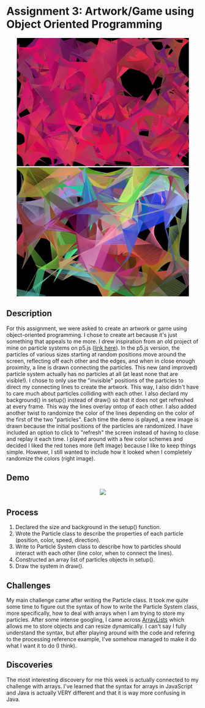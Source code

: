 # Assignment 3: Artwork/Game using Object Oriented Programming

<p align="center">
  <img src="image1.png" width="450">
  <img src="image2.png" width="450">
</p>

## Description
For this assignment, we were asked to create an artwork or game using object-oriented programming. I chose to create art because it's just something that appeals to me more. I drew inspiration from an old project of mine on particle systems on p5.js ([link here](https://editor.p5js.org/ariyachlt/sketches/u24N-xgrC)). In the p5.js version, the particles of various sizes starting at random positions move around the screen, reflecting off each other and the edges, and when in close enough proximity, a line is drawn connecting the particles. This new (and improved) particle system actually has no particles at all (at least none that are visible!). I chose to only use the "invisible" positions of the particles to direct my connecting lines to create the artwork. This way, I also didn't have to care much about particles colliding with each other. I also declard my background() in setup() instead of draw() so that it does not get refreshed at every frame. This way the lines overlay ontop of each other. I also added another twist to randomize the color of the lines depending on the color of the first of the two "particles". Each time the demo is played, a new image is drawn because the initial positions of the particles are randomized. I have included an option to click to "refresh" the screen instead of having to close and replay it each time. I played around with a few color schemes and decided I liked the red tones more (left image) because I like to keep things simple. However, I still wanted to include how it looked when I completely randomize the colors (right image).

## Demo
<p align="center">
  <img src="feb9_demo.gif" width="520">
</p>

## Process
1. Declared the size and background in the setup() function.
2. Wrote the Particle class to describe the properties of each particle (position, color, speed, direction).
3. Write to Particle System class to describe how to particles should interact with each other (line color, when to connect the lines).
4. Constructed an array list of particles objects in setup().
5. Draw the system in draw().

## Challenges
My main challenge came after writing the Particle class. It took me quite some time to figure out the syntax of how to write the Particle System class, more specifically, how to deal with arrays when I am trying to store my particles. After some intense googling, I came across [ArrayLists](https://processing.org/reference/ArrayList.html) which allows me to store objects and can resize dynamically. I can't say I fully understand the syntax, but after playing around with the code and refering to the processing reference example, I've somehow managed to make it do what I want it to do (I think).

## Discoveries
The most interesting discovery for me this week is actually connected to my challenge with arrays. I've learned that the syntax for arrays in JavaScript and Java is actually VERY different and that it is way more confusing in Java.
